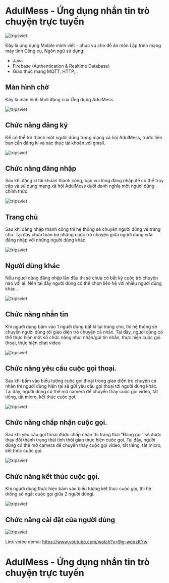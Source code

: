 # AdulMess - Ứng dụng nhắn tin trò chuyện trực tuyến
![tripsviet](https://i.ibb.co/XDrXpxc/logo.jpg)

Đây là ứng dụng Mobile mình viết - phục vụ cho đồ án môn Lập trình mạng máy tính
Công cụ, Ngôn ngữ sử dụng:
* Java
* Firebase (Authentication & Realtime Database)
* Giao thức mạng MQTT, HTTP,..

## Màn hình chờ
Đây là màn hình khởi động của Ứng dụng AdulMess
    
![tripsviet](https://i.ibb.co/7jrSWmC/1.jpg)

## Chức năng đăng ký

Để có thể trở thành một người dùng trong mạng xã hội AdulMess, trước tiên bạn cần đăng kí và xác thực tài khoản với gmail.

![tripsviet](https://i.ibb.co/vJdhy5v/2.jpg)

## Chức năng đăng nhập

Sau khi đăng kí tài khoản thành công, bạn vui lòng đăng nhập để có thể truy cập và sử dụng mạng xã hội AdulMess dưới danh nghĩa một người dùng chính thức.

![tripsviet](https://i.ibb.co/H46Kkqz/3.jpg)

## Trang chủ

Sau khi đăng nhập thành công thì hệ thống sẽ chuyển người dùng về trang chủ. Tại đây chứa toàn bộ những cuộc trò chuyện giữa người dùng vừa đăng nhập với những người dùng khác.

![tripsviet](https://i.ibb.co/mzX9Hnb/4.jpg)

## Người dùng khác

Nếu người dùng đăng nhập lần đầu thì sẽ chưa có bất kỳ cuộc trò chuyện nào với ai. Nên tại đây người dùng có thể chọn liên hệ với nhiều người dùng khác..

![tripsviet](https://i.ibb.co/mTLyJC5/5.jpg)

## Chức năng nhắn tin

Khi người dùng bấm vào 1 người dùng bất kì tại trang chủ, thì hệ thống sẽ chuyển người dùng tới giao diện trò chuyện cá nhân. Tại đây, người dùng có thể thực hiện một số chức năng như: nhận/gửi tin nhắn, thực hiện cuộc gọi thoại, thực hiện chat video

![tripsviet](https://i.ibb.co/DgZVQqT/6.jpg)

## Chức năng yêu cầu cuộc gọi thoại.

Sau khi bấm vào biểu tượng cuộc gọi thoại trong giao diện trò chuyện cá nhân thì người dùng hiện tại sẽ gửi yêu cầu gọi thoại tới người dùng khác. Tại đây, người dùng có thể mở camera để chuyển thày cuộc gọi video, tắt tiếng, tắt micro, kết thúc cuộc gọi.

![tripsviet](https://i.ibb.co/zR6zh0k/7.jpg)

## Chức năng chấp nhận cuộc gọi.

Sau khi yêu cầu gọi thoại được chấp nhận thì trạng thái “Đang gọi” sẽ được thay đổi thành trạng thái tính thòi gian thực hiện cuộc gọi. Tại đây, người dùng có thể mở camera để chuyển thày cuộc gọi video, tắt tiếng, tắt micro, kết thúc cuộc gọi.

![tripsviet](https://i.ibb.co/Kz675B6/8.jpg)

## Chức năng kết thúc cuộc gọ̣i.

Khi người dùng thực hiện bấm vào biểu tượng kết thúc cuộc gọi, thì hệ thống sẽ ngắt cuộc gọi giữa 2 người dùngi.

![tripsviet](https://i.ibb.co/CzdsBZm/9.jpg)

## Chức năng cài đặt của người dùng

![tripsviet](https://i.ibb.co/gt2zwSg/10.jpg)

Link video demo: https://www.youtube.com/watch?v=9jg-woqzKYw

# AdulMess - Ứng dụng nhắn tin trò chuyện trực tuyến


    
    
    



    
